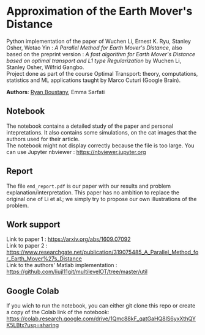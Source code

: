 # Approximation of the Earth Mover's Distance
Python implementation of the paper of Wuchen Li, Ernest K. Ryu, Stanley Osher, Wotao Yin  : *A Parallel Method for Earth Mover's Distance*, also based on the preprint version : *A fast algorithm for Earth Mover's Distance based on optimal transport and L1 type Regularization* by Wuchen Li, Stanley Osher, Wilfrid Gangbo.    
Project done as part of the course Optimal Transport: theory, computations, statistics and ML applications taught by Marco Cuturi (Google Brain).

**Authors**: [Ryan Boustany](https://github.com/ryanboustany), Emma Sarfati

## Notebook
The notebook contains a detailed study of the paper and personal intepretations. It also contains some simulations, on the cat images that the authors used for their article.  
The notebook might not display correctly because the file is too large. You can use Jupyter nbviewer : https://nbviewer.jupyter.org

## Report
The file `emd_report.pdf` is our paper with our results and problem explanation/interpretation. This paper has no ambition to replace the original one of Li et al.; we simply try to propose our own illustrations of the problem.

## Work support
Link to paper 1 : https://arxiv.org/abs/1609.07092  
Link to paper 2 : https://www.researchgate.net/publication/319075485_A_Parallel_Method_for_Earth_Mover%27s_Distance  
Link to the authors' Matlab implementation : https://github.com/liujl11git/multilevelOT/tree/master/util

## Google Colab
If you wich to run the notebook, you can either git clone this repo or create a copy of the Colab link of the notebook: https://colab.research.google.com/drive/1Qmc88kF_qatGaHQ8lS6yxXthQYK5LBtx?usp=sharing
